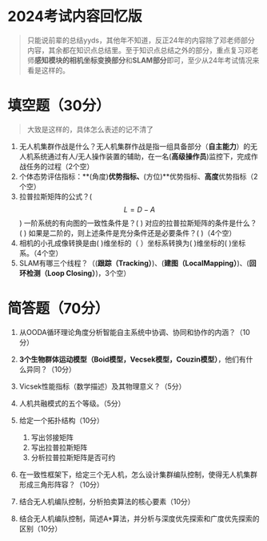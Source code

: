 # 2024考试内容回忆版
> ​	只能说前辈的总结yyds，其他年不知道，反正24年的内容除了邓老师部分内容，其余都在知识点总结里。至于知识点总结之外的部分，重点复习邓老师**感知模块的相机坐标变换部分**和**SLAM部分**即可，至少从24年考试情况来看是这样的。
# 填空题（30分）

> 大致是这样的，具体怎么表述的记不清了

1. 无人机集群作战是什么？无人机集群作战是指一组具备部分（**自主能力**）的无人机系统通过有人/无人操作装置的辅助，在一名(**高级操作员**)监控下，完成作战任务的过程（2个空）
2. 个体态势评估指标：**(角度)**优势指标、**(方位)**优势指标、**高度**优势指标（2个空）
3. 拉普拉斯矩阵的公式？($$L=D-A$$)    一阶系统的有向图的一致性条件是？(      )   对应的拉普拉斯矩阵的条件是什么？(      )   如果是二阶的，则上述条件是充分条件还是必要条件？(      )（4个空）
4. 相机的小孔成像转换是由(    )维坐标的（    ）坐标系转换为(    )维坐标的(    )坐标系。（4个空）
5. SLAM有哪三个线程？（(**跟踪（Tracking）**)、(**建图（LocalMapping）**)、(**回环检测（Loop Closing）**)，3个空）

# 简答题（70分）

1. 从OODA循环理论角度分析智能自主系统中协调、协同和协作的内涵？（10分）
2. **3个生物群体运动模型（Boid模型，Vecsek模型，Couzin模型）**，他们有什么异同？（10分）
3. Vicsek性能指标（数学描述）及其物理意义？（5分）
4. 人机共融模式的五个等级。（5分）
5. 给定一个拓扑结构（10分）

   1. 写出邻接矩阵
   2. 写出拉普拉斯矩阵
   3. 分析拉普拉斯矩阵是否可约
6. 在一致性框架下，给定三个无人机，怎么设计集群编队控制，使得无人机集群形成三角形阵容？（10分）
7. 结合无人机编队控制，分析拍卖算法的核心要素（10分）
8. 结合无人机编队控制，简述A*算法，并分析与深度优先探索和广度优先探索的区别（10分）

